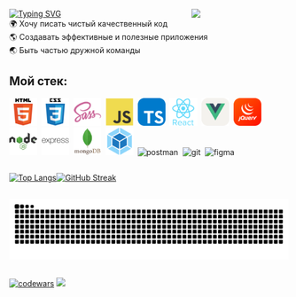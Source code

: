 <div align="left">  
 
[![Typing SVG](https://readme-typing-svg.demolab.com?font=Fira+Code&weight=500&size=25&pause=1000&duration=3000&color=0349b4&width=250&lines=%D0%9F%D1%80%D0%B8%D0%B2%D0%B5%D1%82!+%D0%AF+%D0%A0%D0%BE%D0%B7%D0%B0)](https://git.io/typing-svg)
 <img align="right" src="https://media.giphy.com/media/scZPhLqaVOM1qG4lT9/giphy.gif" width="175"/>  
:earth_africa: Хочу писать чистый качественный код  
:earth_americas: Создавать эффективные и полезные приложения  
:earth_asia: Быть частью дружной команды  
</div>  

## Мой стек: 

<img src="https://raw.githubusercontent.com/devicons/devicon/master/icons/html5/html5-original-wordmark.svg" title="html5" alt="html5" width="50" height="50"/>&nbsp; 
<img src="https://raw.githubusercontent.com/devicons/devicon/master/icons/css3/css3-original-wordmark.svg" title="css3" alt="css3" width="50" height="50"/>&nbsp; 
<img src="https://github.com/devicons/devicon/blob/master/icons/sass/sass-original.svg" title="sass" alt="sass" width="50" height="50"/>&nbsp; 
<img src="https://raw.githubusercontent.com/devicons/devicon/master/icons/javascript/javascript-original.svg" title="javascript" alt="javascript" width="50" height="50"/>&nbsp;
<img src="https://raw.githubusercontent.com/tandpfun/skill-icons/main/icons/TypeScript.svg" title="typescript" alt="typescript" width="50" height="50"/>&nbsp;
<img src="https://raw.githubusercontent.com/devicons/devicon/master/icons/react/react-original-wordmark.svg" title="react" alt="react" width="50" height="50"/>&nbsp;
<img src="https://raw.githubusercontent.com/tandpfun/skill-icons/main/icons/VueJS-Light.svg" title="vuejs" alt="vue" width="50" height="50"/>&nbsp;
<img src="https://raw.githubusercontent.com/tandpfun/skill-icons/main/icons/JQuery.svg" title="jquery" alt="jquery" width="50" height="50"/>&nbsp;
<img src="https://raw.githubusercontent.com/devicons/devicon/master/icons/nodejs/nodejs-original-wordmark.svg" title="nodejs" alt="nodejs" width="50" height="50"/>&nbsp;
<img src="https://raw.githubusercontent.com/devicons/devicon/master/icons/express/express-original-wordmark.svg" title="express" alt="express" width="50" height="50"/>&nbsp;
<img src="https://raw.githubusercontent.com/devicons/devicon/master/icons/mongodb/mongodb-original-wordmark.svg" title="mongodb" alt="mongodb" width="50" height="50"/>&nbsp;
<img src="https://github.com/devicons/devicon/blob/master/icons/webpack/webpack-original.svg" title="webpack" alt="webpack" width="50" height="50"/>&nbsp;
<img src="https://www.vectorlogo.zone/logos/getpostman/getpostman-icon.svg" title="postman" alt="postman" width="50" height="50"/>&nbsp;
<img src="https://www.vectorlogo.zone/logos/git-scm/git-scm-icon.svg" title="git" alt="git" width="50" height="50"/>&nbsp;
<img src="https://www.vectorlogo.zone/logos/figma/figma-icon.svg" title="figma" alt="figma" width="50" height="50"/>&nbsp;

## 
[![Top Langs](https://github-readme-stats.vercel.app/api/top-langs/?username=Sariolka&theme=shadow-blue&layout=donut&hide_border=true&title_color=0349b4&text_color=000000)](https://github.com/anuraghazra/github-readme-stats)[![GitHub Streak](http://github-readme-streak-stats.herokuapp.com?user=Sariolka&theme=shadow-blue&hide_border=true&date_format=j%20M%5B%20Y%5D&stroke=EB545400&currStreakLabel=0349B4&sideLabels=0349B4&dates=000000&currStreakNum=0349B4)](https://git.io/streak-stats)
##
![snake gif](https://github.com/Sariolka/Sariolka/blob/output/github-contribution-grid-snake.svg)  
## 
[![codewars](https://www.codewars.com/users/Sariola/badges/micro)](https://www.codewars.com/users/Sariola)
 <img src="https://komarev.com/ghpvc/?username=Sariolka&style=flat-square&color=0349b4"/>
